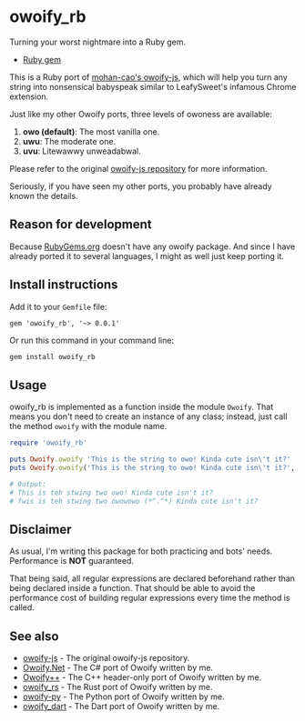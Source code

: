 # owoify_rb
Turning your worst nightmare into a Ruby gem.

- [Ruby gem](https://rubygems.org/gems/owoify_rb)

This is a Ruby port of [mohan-cao's owoify-js](https://github.com/mohan-cao/owoify-js), which will help you turn any string into nonsensical babyspeak similar to LeafySweet's infamous Chrome extension.

Just like my other Owoify ports, three levels of owoness are available:

1. **owo (default)**: The most vanilla one.
2. **uwu**: The moderate one.
3. **uvu**: Litewawwy unweadabwal.

Please refer to the original [owoify-js repository](https://github.com/mohan-cao/owoify-js) for more information.

Seriously, if you have seen my other ports, you probably have already known the details.

## Reason for development
Because [RubyGems.org](https://rubygems.org/) doesn't have any owoify package. And since I have already ported it to several languages, I might as well just keep porting it.

## Install instructions
Add it to your `Gemfile` file:
```
gem 'owoify_rb', '~> 0.0.1'
```
Or run this command in your command line:
```bash
gem install owoify_rb
```

## Usage
owoify_rb is implemented as a function inside the module `Owoify`. That means you don't need to create an instance of any class; instead, just call the method `owoify` with the module name.
```ruby
require 'owoify_rb'

puts Owoify.owoify 'This is the string to owo! Kinda cute isn\'t it?'
puts Owoify.owoify('This is the string to owo! Kinda cute isn\'t it?', 'uvu')

# Output:
# This is teh stwing two owo! Kinda cute isn't it?
# fwis is teh stwing two owowowo (*^.^*) Kinda cute isn't it?
```

## Disclaimer
As usual, I'm writing this package for both practicing and bots' needs. Performance is **NOT** guaranteed.

That being said, all regular expressions are declared beforehand rather than being declared inside a function. That should be able to avoid the performance cost of building regular expressions every time the method is called.

## See also
- [owoify-js](https://github.com/mohan-cao/owoify-js) - The original owoify-js repository.
- [Owoify.Net](https://www.nuget.org/packages/Owoify.Net/1.0.1) - The C# port of Owoify written by me.
- [Owoify++](https://github.com/deadshot465/OwoifyCpp) - The C++ header-only port of Owoify written by me.
- [owoify_rs](https://crates.io/crates/owoify_rs) - The Rust port of Owoify written by me.
- [owoify-py](https://pypi.org/project/owoify-py/) - The Python port of Owoify written by me.
- [owoify_dart](https://pub.dev/packages/owoify_dart) - The Dart port of Owoify written by me.